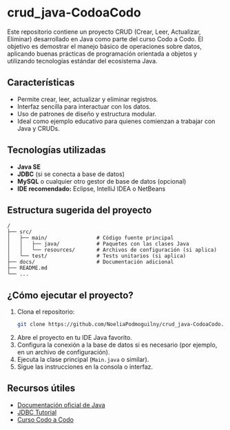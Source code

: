 # crud_java-CodoaCodo

Este repositorio contiene un proyecto CRUD (Crear, Leer, Actualizar, Eliminar) desarrollado en Java como parte del curso Codo a Codo. 
El objetivo es demostrar el manejo básico de operaciones sobre datos, aplicando buenas prácticas de programación orientada a objetos y utilizando tecnologías estándar del ecosistema Java.

## Características

- Permite crear, leer, actualizar y eliminar registros.
- Interfaz sencilla para interactuar con los datos.
- Uso de patrones de diseño y estructura modular.
- Ideal como ejemplo educativo para quienes comienzan a trabajar con Java y CRUDs.

## Tecnologías utilizadas

- **Java SE**
- **JDBC** (si se conecta a base de datos)
- **MySQL** o cualquier otro gestor de base de datos (opcional)
- **IDE recomendado:** Eclipse, IntelliJ IDEA o NetBeans

## Estructura sugerida del proyecto

```
/
├── src/
│   ├── main/                # Código fuente principal
│   │   ├── java/            # Paquetes con las clases Java
│   │   └── resources/       # Archivos de configuración (si aplica)
│   └── test/                # Tests unitarios (si aplica)
├── docs/                    # Documentación adicional
├── README.md
└── ...
```

## ¿Cómo ejecutar el proyecto?

1. Clona el repositorio:
   ```bash
   git clone https://github.com/NoeliaPodmoguilny/crud_java-CodoaCodo.git
   ```
2. Abre el proyecto en tu IDE Java favorito.
3. Configura la conexión a la base de datos si es necesario (por ejemplo, en un archivo de configuración).
4. Ejecuta la clase principal (`Main.java` o similar).
5. Sigue las instrucciones en la consola o interfaz.

## Recursos útiles

- [Documentación oficial de Java](https://docs.oracle.com/en/java/)
- [JDBC Tutorial](https://www.tutorialspoint.com/jdbc/index.htm)
- [Curso Codo a Codo](https://www.buenosaires.gob.ar/educacion/codocodo)
